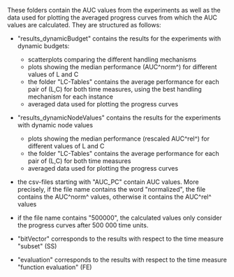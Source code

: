 These folders contain the AUC values from the experiments as well as the data used for plotting the averaged progress curves from which the AUC values are calculated. 
They are structured as follows:

 - "results_dynamicBudget" contains the results for the experiments with dynamic budgets:
 	- scatterplots comparing the different handling mechanisms
 	- plots showing the median performance (AUC^norm^) for different values of L and C
 	- the folder "LC-Tables" contains the average performance for each pair of (L,C) for both time measures, using the best handling mechanism for each instance
 	- averaged data used for plotting the progress curves 

 - "results_dynamicNodeValues" contains the results for the experiments with dynamic node values
 	- plots showing the median performance (rescaled AUC^rel^) for different values of L and C
 	- the folder "LC-Tables" contains the average performance for each pair of (L,C) for both time measures
 	- averaged data used for plotting the progress curves 

  - the csv-files starting with "AUC_PC" contain AUC values. More precisely, if the file name contains the word "normalized", the file contains the AUC^norm^ values, otherwise it contains the AUC^rel^ values
  - if the file name contains "500000", the calculated values only consider the progress curves after 500 000 time units. 

  - "bitVector" corresponds to the results with respect to the time measure "subset" (SS)
  - "evaluation" corresponds to the results with respect to the time measure "function evaluation" (FE)